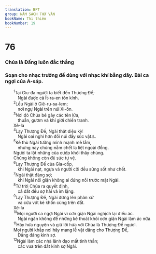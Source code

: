 ```yaml
---
translation: BPT
group: NĂM SÁCH THƠ VĂN
bookName: Thi thiên 
bookNumber: 19
---
```


<div class="title"><h1>76</h1><h3>Chúa là Đấng luôn đắc thắng</h3><h3>Soạn cho nhạc trưởng để dùng với nhạc khí bằng dây. Bài ca ngợi của A-sáp.</h3></div>
<span class="verse thi_76_1">  <sup>1</sup>Tại Giu-đa người ta biết đến Thượng Đế;<br/>   Ngài được cả Ít-ra-en tôn kính.<br/></span>
<span class="verse thi_76_2">  <sup>2</sup>Lều Ngài ở Giê-ru-sa-lem;<br/>   nơi ngự Ngài trên núi Xi-ôn.<br/></span>
<span class="verse thi_76_3">  <sup>3</sup>Nơi đó Chúa bẻ gãy các tên lửa,<br/>   thuẫn, gươm và khí giới chiến tranh. <br/>  Xê-la<br/></span>
<span class="verse thi_76_4">  <sup>4</sup>Lạy Thượng Đế, Ngài thật diệu kỳ!<br/>   Ngài oai nghi hơn đồi núi đầy súc vật<a data-toggle="tooltip" data-placement="bottom" title="Hay “Ngài oai nghi hơn các núi cổ xưa.”">⚓</a>.<br/></span>
<span class="verse thi_76_5">  <sup>5</sup>Kẻ thù Ngài tưởng mình mạnh mẽ lắm,<br/>   nhưng nay chúng nằm chết la liệt ngoài đồng.<br/>  Người ta lột những của cướp khỏi thây chúng.<br/>  Chúng không còn đủ sức tự vệ.<br/></span>
<span class="verse thi_76_6">  <sup>6</sup>Lạy Thượng Đế của Gia-cốp,<br/>   khi Ngài nạt, ngựa và người cỡi đều sửng sốt như chết.<br/></span>
<span class="verse thi_76_7">  <sup>7</sup>Ngài thật đáng sợ;<br/>   khi Ngài nổi giận không ai đứng nổi trước mặt Ngài.<br/></span>
<span class="verse thi_76_8">  <sup>8</sup>Từ trời Chúa ra quyết định,<br/>   cả đất đều sợ hãi và im lặng.<br/></span>
<span class="verse thi_76_9">  <sup>9</sup>Lạy Thượng Đế, Ngài đứng lên phân xử<br/>   và cứu vớt kẻ khốn cùng trên đất. <br/>  Xê-la<br/></span>
<span class="verse thi_76_10">  <sup>10</sup>Mọi người ca ngợi Ngài vì cơn giận Ngài nghịch lại điều ác.<br/>   Ngài ngăn không để những kẻ thoát khỏi cơn giận Ngài làm ác nữa.<br/></span>
<span class="verse thi_76_11">  <sup>11</sup>Hãy hứa nguyện và giữ lời hứa với Chúa là Thượng Đế ngươi.<br/>  Mọi người khắp nơi hãy mang lễ vật dâng cho Thượng Đế,<br/>   Đấng đáng kinh sợ.<br/></span>
<span class="verse thi_76_12">  <sup>12</sup>Ngài làm các nhà lãnh đạo mất tinh thần;<br/>   các vua trên đất kinh sợ Ngài.<br/></span>
